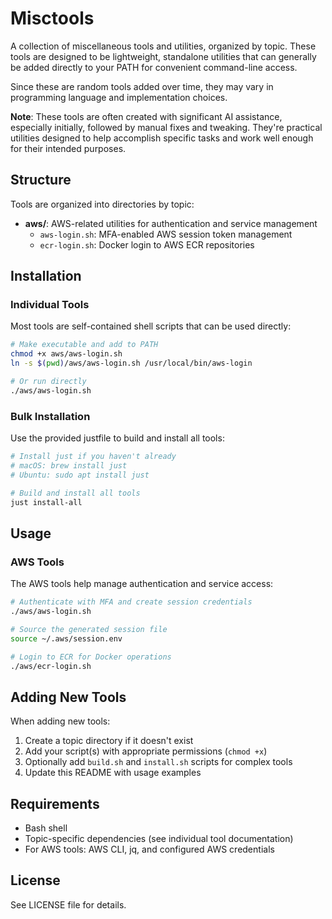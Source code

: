 # Misctools

A collection of miscellaneous tools and utilities, organized by topic. These tools are designed to be lightweight, standalone utilities that can generally be added directly to your PATH for convenient command-line access.

Since these are random tools added over time, they may vary in programming language and implementation choices.

**Note**: These tools are often created with significant AI assistance, especially initially, followed by manual fixes and tweaking. They're practical utilities designed to help accomplish specific tasks and work well enough for their intended purposes.

## Structure

Tools are organized into directories by topic:

- **aws/**: AWS-related utilities for authentication and service management
  - `aws-login.sh`: MFA-enabled AWS session token management
  - `ecr-login.sh`: Docker login to AWS ECR repositories

## Installation

### Individual Tools

Most tools are self-contained shell scripts that can be used directly:

```bash
# Make executable and add to PATH
chmod +x aws/aws-login.sh
ln -s $(pwd)/aws/aws-login.sh /usr/local/bin/aws-login

# Or run directly
./aws/aws-login.sh
```

### Bulk Installation

Use the provided justfile to build and install all tools:

```bash
# Install just if you haven't already
# macOS: brew install just
# Ubuntu: sudo apt install just

# Build and install all tools
just install-all
```

## Usage

### AWS Tools

The AWS tools help manage authentication and service access:

```bash
# Authenticate with MFA and create session credentials
./aws/aws-login.sh

# Source the generated session file
source ~/.aws/session.env

# Login to ECR for Docker operations
./aws/ecr-login.sh
```

## Adding New Tools

When adding new tools:

1. Create a topic directory if it doesn't exist
2. Add your script(s) with appropriate permissions (`chmod +x`)
3. Optionally add `build.sh` and `install.sh` scripts for complex tools
4. Update this README with usage examples

## Requirements

- Bash shell
- Topic-specific dependencies (see individual tool documentation)
- For AWS tools: AWS CLI, jq, and configured AWS credentials

## License

See LICENSE file for details.

